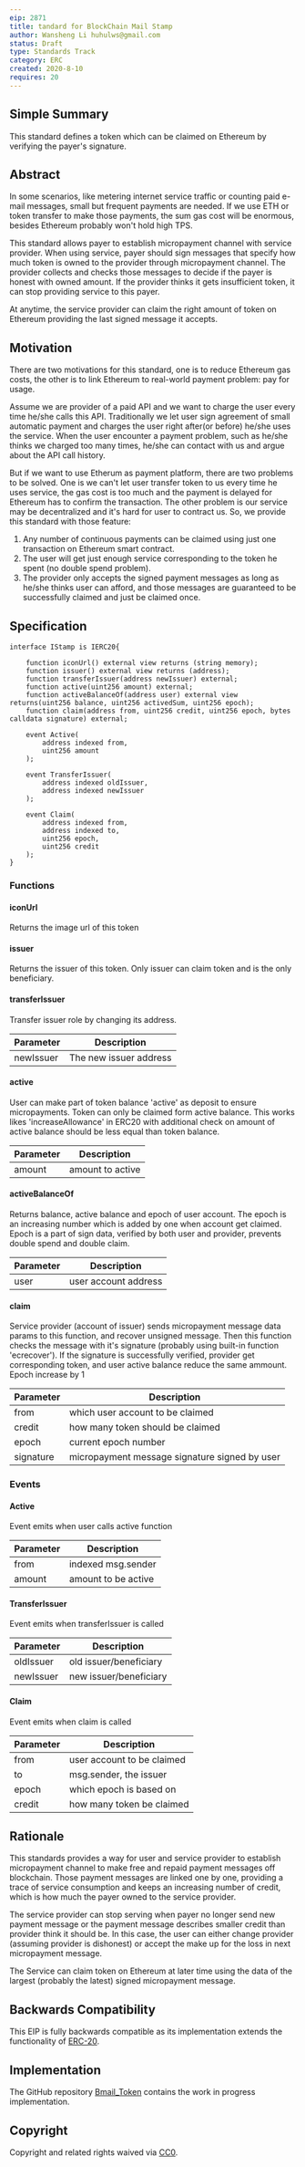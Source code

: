 ```yaml
---
eip: 2871
title: tandard for BlockChain Mail Stamp
author: Wansheng Li huhulws@gmail.com
status: Draft
type: Standards Track
category: ERC
created: 2020-8-10
requires: 20
---
```


## Simple Summary
<!--"If you can't explain it simply, you don't understand it well enough." Provide a simplified and layman-accessible explanation of the EIP.-->

This standard defines a token which can be claimed on Ethereum by verifying the payer's signature.

## Abstract
<!--A short (~200 word) description of the technical issue being addressed.-->
In some scenarios, like metering internet service traffic or counting paid e-mail messages, small but frequent payments are needed. If we use ETH or token transfer to make those payments, the sum gas cost will be enormous, besides Ethereum probably won't hold high TPS.

This standard allows payer to establish micropayment channel with service provider. When using service, payer should sign messages that specify how much token is owned to the provider through micropayment channel. The provider collects and checks those messages to decide if the payer is honest with owned amount. If the provider thinks it gets insufficient token, it can stop providing service to this payer.

At anytime, the service provider can claim the right amount of token on Ethereum providing the last signed message it accepts.

## Motivation
<!--The motivation is critical for EIPs that want to change the Ethereum protocol. It should clearly explain why the existing protocol specification is inadequate to address the problem that the EIP solves. EIP submissions without sufficient motivation may be rejected outright.-->
There are two motivations for this standard, one is to reduce Ethereum gas costs, the other is to link Ethereum to real-world payment problem: pay for usage.

Assume we are provider of a paid API and we want to charge the user every time he/she calls this API. Traditionally we let user sign agreement of small automatic payment and charges the user right after(or before) he/she uses the service. When the user encounter a payment problem, such as he/she thinks we charged too many times, he/she can contact with us and argue about the API call history.

But if we want to use Etherum as payment platform, there are two problems to be solved. One is we can't let user transfer token to us every time he uses service, the gas cost is too much and the payment is delayed for Ethereum has to confirm the transaction. The other problem is our service may be decentralized and it's hard for user to contract us. So, we provide this standard with those feature:

1. Any number of continuous payments can be claimed using just one transaction on Ethereum smart contract.
2. The user will get just enough service corresponding to the token he spent (no double spend problem).
3. The provider only accepts the signed payment messages as long as he/she thinks user can afford, and those messages are guaranteed to be successfully claimed and just be claimed once.

## Specification
<!--The technical specification should describe the syntax and semantics of any new feature. The specification should be detailed enough to allow competing, interoperable implementations for any of the current Ethereum platforms (go-ethereum, parity, cpp-ethereum, ethereumj, ethereumjs, and [others](https://github.com/ethereum/wiki/wiki/Clients)).-->

```solidity
interface IStamp is IERC20{

    function iconUrl() external view returns (string memory);
    function issuer() external view returns (address);
    function transferIssuer(address newIssuer) external;
    function active(uint256 amount) external;
    function activeBalanceOf(address user) external view returns(uint256 balance, uint256 activedSum, uint256 epoch);
    function claim(address from, uint256 credit, uint256 epoch, bytes calldata signature) external;

    event Active(
        address indexed from,
        uint256 amount
    );

    event TransferIssuer(
        address indexed oldIssuer,
        address indexed newIssuer
    );

    event Claim(
        address indexed from,
        address indexed to,
        uint256 epoch,
        uint256 credit
    );
}
```

### Functions

#### iconUrl

Returns the image url of this token

#### issuer

Returns the issuer of this token. Only issuer can claim token and is the only beneficiary.

#### transferIssuer

Transfer issuer role by changing its address.

| Parameter | Description |
| ---------|-------------|
| newIssuer | The new issuer address |

#### active

User can make part of token balance 'active' as deposit to ensure micropayments. Token can only be claimed form active balance. This works likes 'increaseAllowance' in ERC20 with additional check on amount of active balance should be less equal than token balance.

| Parameter | Description |
| ---------|-------------|
| amount | amount to active |

#### activeBalanceOf

Returns balance, active balance and epoch of user account. The epoch is an increasing number which is added by one when account get claimed. Epoch is a part of sign data, verified by both user and provider, prevents double spend and double claim.

| Parameter | Description |
| ---------|-------------|
| user | user account address |

#### claim

Service provider (account of issuer) sends micropayment message data params to this function, and recover unsigned message. Then this function checks the message with it's signature (probably using  built-in function 'ecrecover'). If the signature is successfully verified, provider get corresponding token, and user active balance reduce the same ammount. Epoch increase by 1

| Parameter | Description |
| ---------|-------------|
| from | which user account to be claimed |
| credit | how many token should be claimed |
| epoch | current epoch number |
| signature| micropayment message signature signed by user|


### Events

#### Active

Event emits when user calls active function

| Parameter | Description |
| ---------|-------------|
| from | indexed msg.sender |
| amount | amount to be active|

#### TransferIssuer

Event emits when transferIssuer is called

| Parameter | Description |
| ---------|-------------|
| oldIssuer | old issuer/beneficiary |
| newIssuer | new issuer/beneficiary |

#### Claim

Event emits when claim is called

| Parameter | Description |
| ---------|-------------|
| from | user account to be claimed |
| to | msg.sender, the issuer |
| epoch | which epoch is based on |
| credit | how many token be claimed |

## Rationale
This standards provides a way for user and service provider to establish micropayment channel to make free and repaid payment messages off blockchain. Those payment messages are linked one by one, providing a trace of service consumption and keeps an increasing number of credit, which is how much the payer owned to the service provider.

The service provider can stop serving when payer no longer send new payment message or the payment message describes smaller credit than provider think it should be. In this case, the user can either change provider (assuming provider is dishonest) or accept the make up for the loss in next micropayment message.

The Service can claim token on Ethereum at later time using the data of the largest (probably the latest) signed micropayment message.

## Backwards Compatibility
This EIP is fully backwards compatible as its implementation extends the functionality of [ERC-20].

## Implementation
The GitHub repository [Bmail_Token](https://github.com/realbmail/Bmail_token) contains the work in progress implementation.

## Copyright
Copyright and related rights waived via [CC0](https://creativecommons.org/publicdomain/zero/1.0/).

[ERC-20]: https://eips.ethereum.org/EIPS/eip-20
